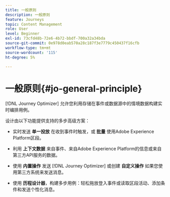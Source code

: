 ```yaml
---
title: 一般原则
description: 一般原则
feature: Journeys
topic: Content Management
role: User
level: Beginner
exl-id: 73cfd48b-72e6-4b72-bbdf-700a32a34bda
source-git-commit: 0e978d0eab570a28c187f3e7779c450437f16cfb
workflow-type: tm+mt
source-wordcount: '115'
ht-degree: 5%

---
```


# 一般原则{#jo-general-principle}

[!DNL Journey Optimizer] 允许您利用存储在事件或数据源中的情境数据构建实时编排用例。

设计由以下功能提供支持的多步高级方案：

* 实时发送 **单一投放** 在收到事件时触发，或 **批量** 使用Adobe Experience Platform区段。

* 利用 **上下文数据** 来自事件、来自Adobe Experience Platform的信息或来自第三方API服务的数据。

* 使用 **内置操作** 发送 [!DNL Journey Optimizer] 或创建 **自定义操作** 如果您使用第三方系统来发送消息。

* 使用 **历程设计器**，构建多步用例：轻松拖放登入事件或读取区段活动、添加条件和发送个性化消息。

